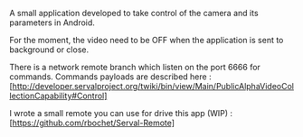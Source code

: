 A small application developed to take control of the camera and its parameters in Android.

For the moment, the video need to be OFF when the application is sent to background or close.

There is a network remote branch which listen on the port 6666 for commands. Commands payloads are described here : [http://developer.servalproject.org/twiki/bin/view/Main/PublicAlphaVideoCollectionCapability#Control]

I wrote a small remote you can use for drive this app (WIP) : [https://github.com/rbochet/Serval-Remote]
